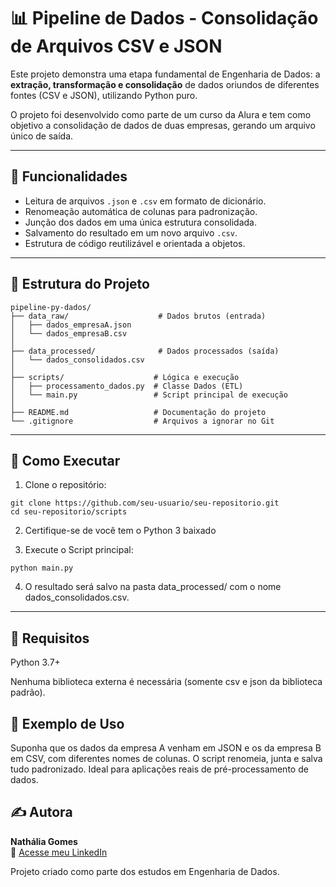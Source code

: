 # 📊 Pipeline de Dados - Consolidação de Arquivos CSV e JSON

Este projeto demonstra uma etapa fundamental de Engenharia de Dados: a **extração, transformação e consolidação** de dados oriundos de diferentes fontes (CSV e JSON), utilizando Python puro.

O projeto foi desenvolvido como parte de um curso da Alura e tem como objetivo a consolidação de dados de duas empresas, gerando um arquivo único de saída.

---

## 🧠 Funcionalidades

- Leitura de arquivos `.json` e `.csv` em formato de dicionário.
- Renomeação automática de colunas para padronização.
- Junção dos dados em uma única estrutura consolidada.
- Salvamento do resultado em um novo arquivo `.csv`.
- Estrutura de código reutilizável e orientada a objetos.

---

## 📁 Estrutura do Projeto

```
pipeline-py-dados/
├── data_raw/                    # Dados brutos (entrada)
│   ├── dados_empresaA.json
│   └── dados_empresaB.csv
│
├── data_processed/              # Dados processados (saída)
│   └── dados_consolidados.csv
│
├── scripts/                    # Lógica e execução
│   ├── processamento_dados.py  # Classe Dados (ETL)
│   └── main.py                 # Script principal de execução
│
├── README.md                   # Documentação do projeto
└── .gitignore                  # Arquivos a ignorar no Git
```


---

## 🚀 Como Executar

1. Clone o repositório:

```
git clone https://github.com/seu-usuario/seu-repositorio.git
cd seu-repositorio/scripts
```

2. Certifique-se de você tem o Python 3 baixado
   
3. Execute o Script principal:

```
python main.py
``` 

4. O resultado será salvo na pasta data_processed/ com o nome dados_consolidados.csv.

---

## 🔧 Requisitos

Python 3.7+

Nenhuma biblioteca externa é necessária (somente csv e json da biblioteca padrão).

## 🧪 Exemplo de Uso

Suponha que os dados da empresa A venham em JSON e os da empresa B em CSV, com diferentes nomes de colunas. O script renomeia, junta e salva tudo padronizado. Ideal para aplicações reais de pré-processamento de dados.

## ✍️ Autora

**Nathália Gomes**  
🔗 [Acesse meu LinkedIn](https://www.linkedin.com/in/nathaliagmsss)

Projeto criado como parte dos estudos em Engenharia de Dados.
